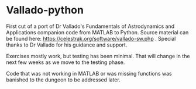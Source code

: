 # Vallado-python

First cut of a port of Dr Vallado's Fundamentals of Astrodynamics and Applications companion code from MATLAB to Python. Source material can be found here: https://celestrak.org/software/vallado-sw.php . Special thanks to Dr Vallado for his guidance and support.

Exercises mostly work, but testing has been minimal. That will change in the next few weeks as we move to the testing phase.

Code that was not working in MATLAB or was missing functions was banished to the dungeon to be addressed later.
